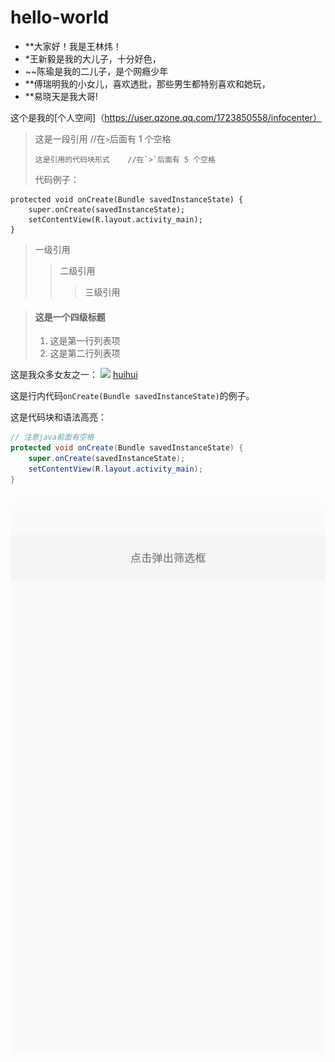 # hello-world
- **大家好！我是王林炜！
- *王新毅是我的大儿子，十分好色，
- ~~陈瑜是我的二儿子，是个网瘾少年
- **傅瑞明我的小女儿，喜欢透批，那些男生都特别喜欢和她玩，
- **易晓天是我大哥!

这个是我的[个人空间]（https://user.qzone.qq.com/1723850558/infocenter）

> 这是一段引用    //在`>`后面有 1 个空格
> 
>     这是引用的代码块形式    //在`>`后面有 5 个空格
>     
> 代码例子：
>   
    protected void onCreate(Bundle savedInstanceState) {
        super.onCreate(savedInstanceState);
        setContentView(R.layout.activity_main);
    }

> 一级引用
> > 二级引用
> > > 三级引用

> #### 这是一个四级标题
> 
> 1. 这是第一行列表项
> 2. 这是第二行列表项

这是我众多女友之一：
                    ![](hiuhui)
 [huihui](https://pixivic.com/illusts/61449769?VNK=c6996ac7)
 
 这是行内代码`onCreate(Bundle savedInstanceState)`的例子。

这是代码块和语法高亮：

``` java
// 注意java前面有空格
protected void onCreate(Bundle savedInstanceState) {
    super.onCreate(savedInstanceState);
    setContentView(R.layout.activity_main);
}
```

![image](https://github.com/872822645/danxuankuangDemo/blob/master/1.jpg)

